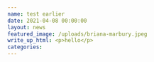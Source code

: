 ```yaml
---
name: test earlier
date: 2021-04-08 00:00:00
layout: news
featured_image: /uploads/briana-marbury.jpeg
write_up_html: <p>hello</p>
categories:
---
```

